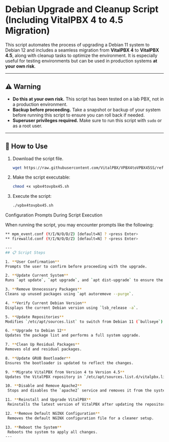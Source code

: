 # Debian Upgrade and Cleanup Script (Including VitalPBX 4 to 4.5 Migration)

This script automates the process of upgrading a Debian 11 system to Debian 12 and includes a seamless migration from **VitalPBX 4** to **VitalPBX 4.5**, along with cleanup tasks to optimize the environment. It is especially useful for testing environments but can be used in production systems **at your own risk**.

---

## ⚠️ Warning
- **Do this at your own risk.** This script has been tested on a lab PBX, not in a production environment.
- **Backup before proceeding.** Take a snapshot or backup of your system before running this script to ensure you can roll back if needed.
- **Superuser privileges required.** Make sure to run this script with `sudo` or as a root user.

---
## 🚀 How to Use

1. Download the script file.
   ```bash
   wget https://raw.githubusercontent.com/VitalPBX/VPBX4toVPBX45SS/refs/heads/main/vpbx4tovpbx45.sh
2. Make the script executable:
   ```bash
   chmod +x vpbx4tovpbx45.sh
3. Execute the script:
   ```bash
   ./vpbx4tovpbx45.sh

Configuration Prompts During Script Execution

When running the script, you may encounter prompts like the following:
   ```bash
   ** mpm_event.conf (Y/I/N/O/D/Z) [default=N] ? <press Enter>
   ** firewalld.conf (Y/I/N/O/D/Z) [default=N] ? <press Enter>

---
## 📋 Script Steps

1. **User Confirmation**  
   Prompts the user to confirm before proceeding with the upgrade.

2. **Update Current System**  
   Runs `apt update`, `apt upgrade`, and `apt dist-upgrade` to ensure the current system is up to date.

3. **Remove Unnecessary Packages**  
   Cleans up unused packages using `apt autoremove --purge`.

4. **Verify Current Debian Version**  
   Displays the current Debian version using `lsb_release -a`.

5. **Update Repositories**  
   Modifies `/etc/apt/sources.list` to switch from Debian 11 (`bullseye`) to Debian 12 (`bookworm`).

6. **Upgrade to Debian 12**  
   Updates the package list and performs a full system upgrade.

7. **Clean Up Residual Packages**  
   Removes old and residual packages.

8. **Update GRUB Bootloader**  
   Ensures the bootloader is updated to reflect the changes.

9. **Migrate VitalPBX from Version 4 to Version 4.5**  
   Updates the VitalPBX repository in `/etc/apt/sources.list.d/vitalpbx.list` to reflect version 4.5 and reinstalls VitalPBX to apply the latest version.

10. **Disable and Remove Apache2**  
    Stops and disables the `apache2` service and removes it from the system.

11. **Reinstall and Upgrade VitalPBX**  
    Reinstalls the latest version of VitalPBX after updating the repositories.

12. **Remove Default NGINX Configuration**  
    Removes the default NGINX configuration file for a cleaner setup.

13. **Reboot the System**  
    Reboots the system to apply all changes.
---
